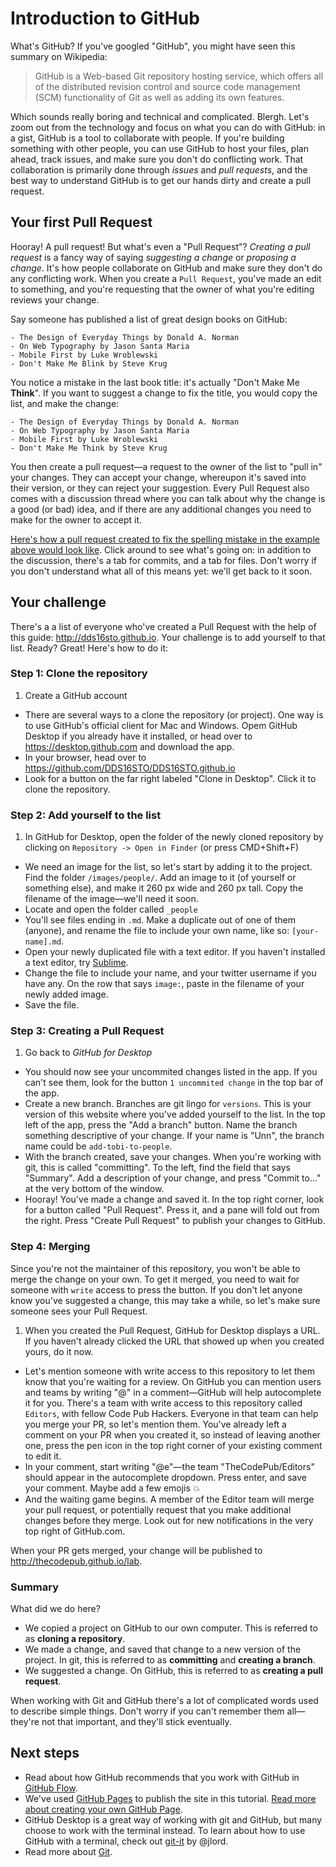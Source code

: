# Introduction to GitHub

What's GitHub? If you've googled "GitHub", you might have seen this summary on Wikipedia:

> GitHub is a Web-based Git repository hosting service, which offers all of the distributed revision control and source code management (SCM) functionality of Git as well as adding its own features.

Which sounds really boring and technical and complicated. Blergh. Let's zoom out from the technology and focus on what you can do with GitHub: in a gist, GitHub is a tool to collaborate with people. If you're building something with other people, you can use GitHub to host your files, plan ahead, track issues, and make sure you don't do conflicting work. That collaboration is primarily done through *issues* and *pull requests*, and the best way to understand GitHub is to get our hands dirty and create a pull request.

## Your first Pull Request

Hooray! A pull request! But what's even a "Pull Request"? *Creating a pull request* is a fancy way of saying *suggesting a change* or *proposing a change*. It's how people collaborate on GitHub and make sure they don't do any conflicting work. When you create a `Pull Request`, you've made an edit to something, and you're requesting that the owner of what you're editing reviews your change.

Say someone has published a list of great design books on GitHub:

```
- The Design of Everyday Things by Donald A. Norman
- On Web Typography by Jason Santa Maria
- Mobile First by Luke Wroblewski
- Don't Make Me Blink by Steve Krug
```

You notice a mistake in the last book title: it's actually "Don't Make Me **Think**". If you want to suggest a change to fix the title, you would copy the list, and make the change:

```
- The Design of Everyday Things by Donald A. Norman
- On Web Typography by Jason Santa Maria
- Mobile First by Luke Wroblewski
- Don't Make Me Think by Steve Krug
```

You then create a pull request—a request to the owner of the list to "pull in" your changes. They can accept your change, whereupon it's saved into their version, or they can reject your suggestion. Every Pull Request also comes with a discussion thread where you can talk about why the change is a good (or bad) idea, and if there are any additional changes you need to make for the owner to accept it. 

[Here's how a pull request created to fix the spelling mistake in the example above would look like](https://github.com/DDS16STO/github/pull/1). Click around to see what's going on: in addition to the discussion, there's a tab for commits, and a tab for files. Don't worry if you don't understand what all of this means yet: we'll get back to it soon.

## Your challenge

There's a a list of everyone who've created a Pull Request with the help of this guide: http://dds16sto.github.io. Your challenge is to add yourself to that list. Ready? Great! Here's how to do it:

### Step 1: Clone the repository

1. Create a GitHub account
* There are several ways to a clone the repository (or project). One way is to use GitHub's official client for Mac and Windows. Opem GitHub Desktop if you already have it installed, or head over to https://desktop.github.com and download the app.
* In your browser, head over to https://github.com/DDS16STO/DDS16STO.github.io
* Look for a button on the far right labeled "Clone in Desktop". Click it to clone the repository. 

### Step 2: Add yourself to the list

1. In GitHub for Desktop, open the folder of the newly cloned repository by clicking on `Repository -> Open in Finder` (or press CMD+Shift+F)
* We need an image for the list, so let's start by adding it to the project. Find the folder `/images/people/`. Add an image to it (of yourself or something else), and make it 260 px wide and 260 px tall. Copy the filename of the image—we'll need it soon.
* Locate and open the folder called `_people`
* You'll see files ending in `.md`. Make a duplicate out of one of them (anyone), and rename the file to include your own name, like so: `[your-name].md`.
* Open your newly duplicated file with a text editor. If you haven't installed a text editor, try [Sublime](http://sublimetext.com).
* Change the file to include your name, and your twitter username if you have any. On the row that says `image:`, paste in the filename of your newly added image.
* Save the file.

### Step 3: Creating a Pull Request

1. Go back to *GitHub for Desktop*
* You should now see your uncommited changes listed in the app. If you can't see them, look for the button `1 uncommited change` in the top bar of the app.
* Create a new branch. Branches are git lingo for `versions`. This is your version of this website where you've added yourself to the list. In the top left of the app, press the "Add a branch" button. Name the branch something descriptive of your change. If your name is "Unn", the branch name could be `add-tobi-to-people`.
* With the branch created, save your changes. When you're working with git, this is called "committing". To the left, find the field that says "Summary". Add a description of your change, and press "Commit to…" at the very bottom of the window.
* Hooray! You've made a change and saved it. In the top right corner, look for a button called "Pull Request". Press it, and a pane will fold out from the right. Press "Create Pull Request" to publish your changes to GitHub.

### Step 4: Merging

Since you're not the maintainer of this repository, you won't be able to merge the change on your own. To get it merged, you need to wait for someone with `write` access to press the button. If you don't let anyone know you've suggested a change, this may take a while, so let's make sure someone sees your Pull Request.

1. When you created the Pull Request, GitHub for Desktop displays a URL. If you haven't already clicked the URL that showed up when you created yours, do it now.
* Let's mention someone with write access to this repository to let them know that you're waiting for a review. On GitHub you can mention users and teams by writing "@" in a comment—GitHub will help autocomplete it for you. There's a team with write access to this repository called `Editors`, with fellow Code Pub Hackers. Everyone in that team can help you merge your PR, so let's mention them. You've already left a comment on your PR when you created it, so instead of leaving another one, press the pen icon in the top right corner of your existing comment to edit it.
* In your comment, start writing "@e"—the team "TheCodePub/Editors" should appear in the autocomplete dropdown. Press enter, and save your comment. Maybe add a few emojis :boom:
* And the waiting game begins. A member of the Editor team will merge your pull request, or potentially request that you make additional changes before they merge. Look out for new notifications in the very top right of GitHub.com.

When your PR gets merged, your change will be published to http://thecodepub.github.io/lab.

### Summary

What did we do here?

* We copied a project on GitHub to our own computer. This is referred to as **cloning a repository**.
* We made a change, and saved that change to a new version of the project. In git, this is referred to as **committing** and **creating a branch**.
* We suggested a change. On GitHub, this is referred to as **creating a pull request**.

When working with Git and GitHub there's a lot of complicated words used to describe simple things. Don't worry if you can't remember them all—they're not that important, and they'll stick eventually.

## Next steps

- Read about how GitHub recommends that you work with GitHub in [GitHub Flow](https://guides.github.com/introduction/flow/).
- We've used [GitHub Pages](https://pages.github.com) to publish the site in this tutorial. [Read more about creating your own GitHub Page](https://pages.github.com).
- GitHub Desktop is a great way of working with git and GitHub, but many choose to work with the terminal instead. To learn about how to use GitHub with a terminal, check out [git-it](http://jlord.us/git-it/) by @jlord.
- Read more about [Git](https://git-scm.com).
